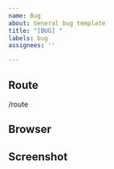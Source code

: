 ```yaml
---
name: Bug
about: General bug template
title: "[BUG] "
labels: bug
assignees: ''

---
```


## Route

/route

## Browser

## Screenshot
